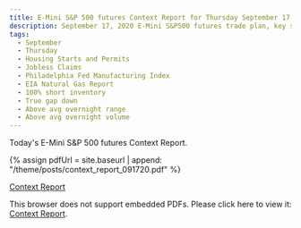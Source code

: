 ```yaml
---
title: E-Mini S&P 500 futures Context Report for Thursday September 17, 2020
description: September 17, 2020 E-Mini S&P500 futures trade plan, key support and resistance zones, and volatility analysis.
tags:
  - September
  - Thursday
  - Housing Starts and Permits
  - Jobless Claims
  - Philadelphia Fed Manufacturing Index
  - EIA Natural Gas Report
  - 100% short inventory
  - True gap down
  - Above avg overnight range
  - Above avg overnight volume
---
```


Today's E-Mini S&P 500 futures Context Report.

{% assign pdfUrl = site.baseurl | append: "/theme/posts/context_report_091720.pdf" %}

<a href="{{pdfUrl}}">Context Report</a>

<object data="{{pdfUrl}}" type="application/pdf" width="700px" height="700px">
    <p>This browser does not support embedded PDFs. Please click here to view it: <a href="{{pdfUrl}}">Context Report</a>.</p>
</object>

